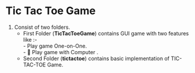 # Tic Tac Toe Game

1. Consist of two folders.
    - First Folder (**TicTacToeGame**) contains GUI game with two features like :-            
            - Play game One-on-One.           
            - :robot: Play game with Computer  .
    - Second Folder (**tictactoe**) contains basic implementation of TIC-TAC-TOE Game.
